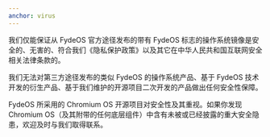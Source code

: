 ```yaml
---
anchor: virus
---
```

我们仅能保证从 FydeOS 官方途径发布的带有 FydeOS 标志的操作系统镜像是安全的、无害的、符合我们《隐私保护政策》以及其它在中华人民共和国互联网安全相关法律条款的。

我们无法对第三方途径发布的类似 FydeOS 的操作系统产品、基于 FydeOS 技术开发的衍生产品、基于我们维护的开源项目二次开发的产品做出任何安全性保障。

FydeOS 所采用的 Chromium OS 开源项目对安全性及其重视。如果你发现 Chromium OS（及其附带的任何底层组件）中含有未被或已经披露的重大安全隐患，欢迎及时与我们取得联系。

